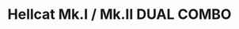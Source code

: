 ---
title: "Hellcat Mk.I / Mk.II DUAL COMBO"
price: 2750.00 
desc: "PROFIPACK, Hellcat Mk.I / Mk.II DUAL COMBO, razmera: 1/72"
img_path: "/assets/img/7078.jpg"
brand: AMMO
available: true
special_offer: false
new: false
soon: false
cat: "Plasticne-Makete"
subcat: "PM-EDUARD"
subsubcat: ""
---
